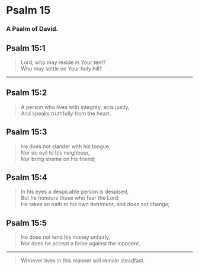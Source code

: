 # Psalm 15

### A Psalm of David.

## Psalm 15:1

> Lord, who may reside in Your tent?  
> Who may settle on Your holy hill?

---

## Psalm 15:2

> A person who lives with integrity, acts justly,  
> And speaks truthfully from the heart.

## Psalm 15:3

> He does not slander with his tongue,  
> Nor do evil to his neighbour,  
> Nor bring shame on his friend;

## Psalm 15:4

> In his eyes a despicable person is despised,  
> But he honours those who fear the Lord;  
> He takes an oath to his own detriment, and does not change;

## Psalm 15:5

> He does not lend his money unfairly,  
> Nor does he accept a bribe against the innocent.

---

> Whoever lives in this manner will remain steadfast.
